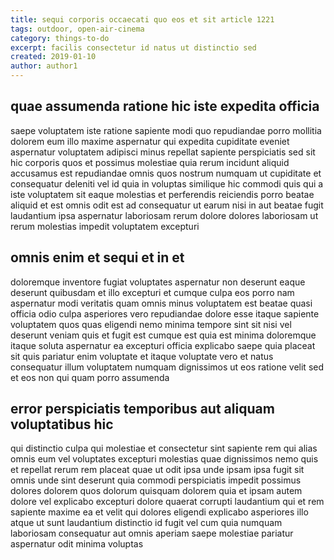 ```yaml
---
title: sequi corporis occaecati quo eos et sit article 1221
tags: outdoor, open-air-cinema
category: things-to-do
excerpt: facilis consectetur id natus ut distinctio sed
created: 2019-01-10
author: author1
---
```


## quae assumenda ratione hic iste expedita officia

saepe voluptatem iste ratione sapiente modi quo repudiandae porro mollitia dolorem eum illo maxime aspernatur qui expedita cupiditate eveniet aspernatur voluptatem adipisci minus repellat sapiente perspiciatis sed sit hic corporis quos et possimus molestiae quia rerum incidunt aliquid accusamus est repudiandae omnis quos nostrum numquam ut cupiditate et consequatur deleniti vel id quia in voluptas similique hic commodi quis qui a iste voluptatem sit eaque molestias et perferendis reiciendis porro beatae aliquid et est omnis odit est ad consequatur ut earum nisi in aut beatae fugit laudantium ipsa aspernatur laboriosam rerum dolore dolores laboriosam ut rerum molestias impedit voluptatem excepturi

## omnis enim et sequi et in et

doloremque inventore fugiat voluptates aspernatur non deserunt eaque deserunt quibusdam et illo excepturi et cumque culpa eos porro nam aspernatur modi veritatis quam omnis minus voluptatem est beatae quasi officia odio culpa asperiores vero repudiandae dolore esse itaque sapiente voluptatem quos quas eligendi nemo minima tempore sint sit nisi vel deserunt veniam quis et fugit est cumque est quia est minima doloremque itaque soluta aspernatur ea excepturi officia explicabo saepe quia placeat sit quis pariatur enim voluptate et itaque voluptate vero et natus consequatur illum voluptatem numquam dignissimos ut eos ratione velit sed et eos non qui quam porro assumenda

## error perspiciatis temporibus aut aliquam voluptatibus hic

qui distinctio culpa qui molestiae et consectetur sint sapiente rem qui alias omnis eum vel voluptates excepturi molestias quae dignissimos nemo quis et repellat rerum rem placeat quae ut odit ipsa unde ipsam ipsa fugit sit omnis unde sint deserunt quia commodi perspiciatis impedit possimus dolores dolorem quos dolorum quisquam dolorem quia et ipsam autem dolore vel explicabo excepturi dolore quaerat corrupti laudantium qui et rem sapiente maxime ea et velit qui dolores eligendi explicabo asperiores illo atque ut sunt laudantium distinctio id fugit vel cum quia numquam laboriosam consequatur aut omnis aperiam saepe molestiae pariatur aspernatur odit minima voluptas
